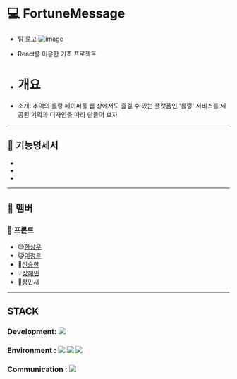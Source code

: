 # 💻 FortuneMessage 
- 팀 로고 
![image](https://github.com/5Team-Project/.github/assets/99471821/e2a67df5-0007-4f06-a4a6-1a9c1e1ece3a)


- React를 이용한 기초 프로젝트

- # 개요
- 소개:  추억의 롤링 페이퍼를 웹 상에서도 즐길 수 있는 플랫폼인 '롤링' 서비스를 제공된 기획과 디자인을 따라 만들어 보자.

---

## :page_with_curl: 기능명세서

-
-
-

***

## 💙 멤버


### :cherries: 프론트

- 😊[한상우](https://github.com/Han-wo)
- :smiley_cat:[이정윤](https://github.com/gramy159)
- :punch:[신승헌](https://github.com/AdamSeungheonShin)
- :bulb:[장혜민](https://github.com/hnitam)
- :facepunch:[정민재](https://github.com/wjsdncl)
***

## STACK

### Development: <img src="https://img.shields.io/badge/React-61DAFB?style=for-the-badge&logo=React&logoColor=white"> 

### Environment : <img src="https://img.shields.io/badge/visualstudiocode-007ACC?style=for-the-badge&logo=visualstudiocode&logoColor=white"> <img src="https://img.shields.io/badge/git-F05032?style=for-the-badge&logo=git&logoColor=white"> <img src="https://img.shields.io/badge/github-181717?style=for-the-badge&logo=github&logoColor=white">

### Communication : <img src="https://img.shields.io/badge/notion-000000?style=for-the-badge&logo=notion&logoColor=white"> 
